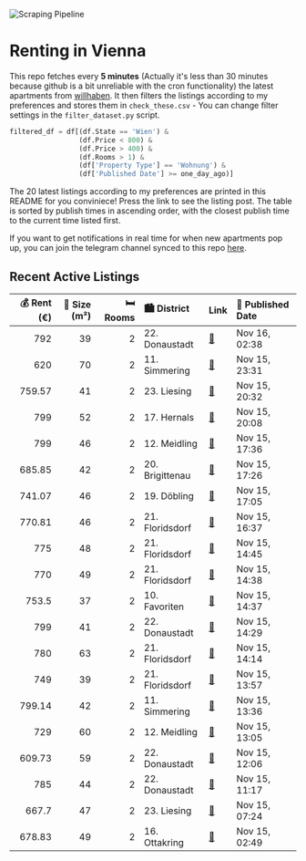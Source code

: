 ![Scraping Pipeline](https://github.com/AthomsG/renting-in-vienna/actions/workflows/run_pipeline.yml/badge.svg)


# Renting in Vienna

This repo fetches every **5 minutes** (Actually it's less than 30 minutes because github is a bit unreliable with the cron functionality) the latest apartments from [willhaben](https://www.willhaben.at/).
It then filters the listings according to my preferences and stores them in `check_these.csv` - You can change filter settings in the `filter_dataset.py` script.

```python
filtered_df = df[(df.State == 'Wien') & 
                 (df.Price < 800) &
                 (df.Price > 400) &
                 (df.Rooms > 1) &
                 (df['Property Type'] == 'Wohnung') &
                 (df['Published Date'] >= one_day_ago)]
```

The 20 latest listings according to my preferences are printed in this README for you conviniece! Press the link to see the listing post.
The table is sorted by publish times in ascending order, with the closest publish time to the current time listed first.

If you want to get notifications in real time for when new apartments pop up, you can join the telegram channel synced to this repo [here](https://t.me/+1HPAYOf5BSsyNTlk).

## Recent Active Listings

|   💰 Rent (€) |   📏 Size (m²) |   🛏️ Rooms | 🏙️ District     | Link                                                                                                                                                                                                                                                              | 📅 Published Date   |
|-------------:|--------------:|-----------:|:----------------|:------------------------------------------------------------------------------------------------------------------------------------------------------------------------------------------------------------------------------------------------------------------|:-------------------|
|       792    |            39 |          2 | 22. Donaustadt  | [🔗](https://www.willhaben.at/iad/immobilien/d/mietwohnungen/wien/wien-1220-donaustadt/moderne-2-zimmer-neubauwohnung-mit-balkon-und-blick-ins-gr%C3%BCne%21-2012724801/)                                                                                          | Nov 16, 02:38      |
|       620    |            70 |          2 | 11. Simmering   | [🔗](https://www.willhaben.at/iad/immobilien/d/mietwohnungen/wien/wien-1110-simmering/wohnung-nur-995-euro-ink.-bk-h-und-ww-847353122/)                                                                                                                            | Nov 15, 23:31      |
|       759.57 |            41 |          2 | 23. Liesing     | [🔗](https://www.willhaben.at/iad/immobilien/d/mietwohnungen/wien/wien-1230-liesing/miet-kauf%21---singlehit%21-2-zimmer-neubauwohnung-in-beliebter-wohngegend-liesing%60s---nahe-perchtholdsdorfer-heide-1095208325/)                                             | Nov 15, 20:32      |
|       799    |            52 |          2 | 17. Hernals     | [🔗](https://www.willhaben.at/iad/immobilien/d/mietwohnungen/wien/wien-1170-hernals/sonnige-2-zimmer-wohnung-in-ruhiger-lage-1195424816/)                                                                                                                          | Nov 15, 20:08      |
|       799    |            46 |          2 | 12. Meidling    | [🔗](https://www.willhaben.at/iad/immobilien/d/mietwohnungen/wien/wien-1120-meidling/preiswerte-2-zimmerwohnung-mit-balkon-im-1.-og-im-gr%C3%BCner-umgebung-2009116743/)                                                                                           | Nov 15, 17:36      |
|       685.85 |            42 |          2 | 20. Brigittenau | [🔗](https://www.willhaben.at/iad/immobilien/d/mietwohnungen/wien/wien-1200-brigittenau/%2Anatur-im-blick%2A-moderne-2-zimmer-wohnung-in-zentraler-lage-mit-u-bahn-anbindung-1722673767/)                                                                          | Nov 15, 17:26      |
|       741.07 |            46 |          2 | 19. Döbling     | [🔗](https://www.willhaben.at/iad/immobilien/d/mietwohnungen/wien/wien-1190-d%C3%B6bling/2-zimmer-wohnung-n%C3%A4he-obkirchergasse-in-ruhelage-1960810125/)                                                                                                        | Nov 15, 17:05      |
|       770.81 |            46 |          2 | 21. Floridsdorf | [🔗](https://www.willhaben.at/iad/immobilien/d/mietwohnungen/wien/wien-1210-floridsdorf/tolle-2-zimmer-wohnung-in-unmittelbarer-n%C3%A4he-zur-siemensstra%C3%9Fe-1956068705/)                                                                                      | Nov 15, 16:37      |
|       775    |            48 |          2 | 21. Floridsdorf | [🔗](https://www.willhaben.at/iad/immobilien/d/mietwohnungen/wien/wien-1210-floridsdorf/%22flori-flats%22:-mietkauf-in-floridsdorf---idyllisches-wohnen-in-heurigengegend-737461147/)                                                                              | Nov 15, 14:45      |
|       770    |            49 |          2 | 21. Floridsdorf | [🔗](https://www.willhaben.at/iad/immobilien/d/mietwohnungen/wien/wien-1210-floridsdorf/stammersdorfer-wohnparadies:-mietwohnungen-mit-kaufoption-737459071/)                                                                                                      | Nov 15, 14:38      |
|       753.5  |            37 |          2 | 10. Favoriten   | [🔗](https://www.willhaben.at/iad/immobilien/d/mietwohnungen/wien/wien-1100-favoriten/moderne-2-zimmerwohnung-mit-guter-anbindung-976866433/)                                                                                                                      | Nov 15, 14:37      |
|       799    |            41 |          2 | 22. Donaustadt  | [🔗](https://www.willhaben.at/iad/immobilien/d/mietwohnungen/wien/wien-1220-donaustadt/sonnige-2-zimmer-mit-klimaanlage-und-terrassse-%7C-ruhelage-%7C-badeteich-hirschstetten-in-fu%C3%9Fn%C3%A4he-2003519689/)                                                   | Nov 15, 14:29      |
|       780    |            63 |          2 | 21. Floridsdorf | [🔗](https://www.willhaben.at/iad/immobilien/d/mietwohnungen/wien/wien-1210-floridsdorf/helle-2-zimmerwohnung-in-1210-wien-provisionsfrei-559558876/)                                                                                                              | Nov 15, 14:14      |
|       749    |            39 |          2 | 21. Floridsdorf | [🔗](https://www.willhaben.at/iad/immobilien/d/mietwohnungen/wien/wien-1210-floridsdorf/leo-131---hochwertiger-neubau-zu-fairen-preisen---gut-angebunden-%28u1-leopoldau-%2B-u6-floridsdorf%29---mit-vollm%C3%B6blierter-k%C3%BCche-&-freifl%C3%A4che-1649275672/) | Nov 15, 13:57      |
|       799.14 |            42 |          2 | 11. Simmering   | [🔗](https://www.willhaben.at/iad/immobilien/d/mietwohnungen/wien/wien-1110-simmering/winteraktion---erster-monat-mietfrei%21-moderne-2-zimmerwohnung-mit-balkon%21-1780493551/)                                                                                   | Nov 15, 13:36      |
|       729    |            60 |          2 | 12. Meidling    | [🔗](https://www.willhaben.at/iad/immobilien/d/mietwohnungen/wien/wien-1120-meidling/%2Aentz%C3%BCckender-teilsanierter-neubau-in-hofruhelage%2A-1381779268/)                                                                                                      | Nov 15, 13:05      |
|       609.73 |            59 |          2 | 22. Donaustadt  | [🔗](https://www.willhaben.at/iad/immobilien/d/mietwohnungen/wien/wien-1220-donaustadt/gemeindewohnung-direktvergabe---2-zimmer---die-perfekte-erstwohnung-1369815645/)                                                                                            | Nov 15, 12:06      |
|       785    |            44 |          2 | 22. Donaustadt  | [🔗](https://www.willhaben.at/iad/immobilien/d/mietwohnungen/wien/wien-1220-donaustadt/2-zimmer-neubauwohnung-inkl.-komplettk%C3%BCche-loggia-au%C3%9Fenfl%C3%A4che-und-kellerabteil-/-k2-48-1231874088/)                                                          | Nov 15, 11:17      |
|       667.7  |            47 |          2 | 23. Liesing     | [🔗](https://www.willhaben.at/iad/immobilien/d/mietwohnungen/wien/wien-1230-liesing/helle-und-ruhige-2-zimmer-wohnung-%7C-zellmann-immobilien-2012782510/)                                                                                                         | Nov 15, 07:24      |
|       678.83 |            49 |          2 | 16. Ottakring   | [🔗](https://www.willhaben.at/iad/immobilien/d/mietwohnungen/wien/wien-1160-ottakring/gem%C3%BCtliche-2-zimmer-wohnung-im-3.-og-2009648704/)                                                                                                                       | Nov 15, 02:49      |

